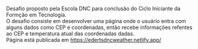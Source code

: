 Desafio proposto pela Escola DNC para conclusão do Ciclo Iniciante da Formção em Tecnologia. <br>
O desafio consiste em desenvolver uma página onde o usuário entra com alguns dados como CEP e coordenadas, então recebe informações refentes ao CEP e temperatura atual das coordenadas dadas.<br>
Página está publicada em https://edertsdncweather.netlify.app/
